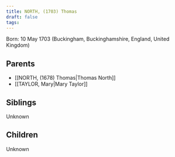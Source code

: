 ```yaml
---
title: NORTH, (1703) Thomas
draft: false
tags:
---
```

Born: 10 May 1703 (Buckingham, Buckinghamshire, England, United Kingdom)

## Parents
- [[NORTH, (1678) Thomas|Thomas North]]
- [[TAYLOR, Mary|Mary Taylor]]

## Siblings
Unknown

## Children
Unknown